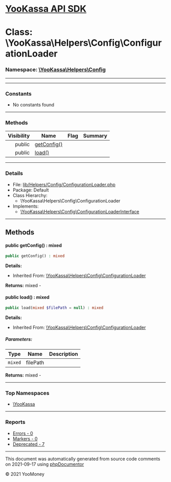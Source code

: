 # [YooKassa API SDK](../home.md)

# Class: \YooKassa\Helpers\Config\ConfigurationLoader
### Namespace: [\YooKassa\Helpers\Config](../namespaces/yookassa-helpers-config.md)
---
---
### Constants
* No constants found
---
### Methods
| Visibility | Name | Flag | Summary |
| ----------:| ---- | ---- | ------- |
| public | [getConfig()](../classes/YooKassa-Helpers-Config-ConfigurationLoader.md#method_getConfig) |  |  |
| public | [load()](../classes/YooKassa-Helpers-Config-ConfigurationLoader.md#method_load) |  |  |
---
### Details
* File: [lib/Helpers/Config/ConfigurationLoader.php](../../lib/Helpers/Config/ConfigurationLoader.php)
* Package: Default
* Class Hierarchy:
  * \YooKassa\Helpers\Config\ConfigurationLoader
* Implements:
  * [\YooKassa\Helpers\Config\ConfigurationLoaderInterface](../classes/YooKassa-Helpers-Config-ConfigurationLoaderInterface.md)

---
## Methods
<a name="method_getConfig" class="anchor"></a>
#### public getConfig() : mixed

```php
public getConfig() : mixed
```

**Details:**
* Inherited From: [\YooKassa\Helpers\Config\ConfigurationLoader](../classes/YooKassa-Helpers-Config-ConfigurationLoader.md)

**Returns:** mixed - 


<a name="method_load" class="anchor"></a>
#### public load() : mixed

```php
public load(mixed $filePath = null) : mixed
```

**Details:**
* Inherited From: [\YooKassa\Helpers\Config\ConfigurationLoader](../classes/YooKassa-Helpers-Config-ConfigurationLoader.md)
##### Parameters:
| Type | Name | Description |
| ---- | ---- | ----------- |
| <code lang="php">mixed</code> | filePath  |  |

**Returns:** mixed - 



---

### Top Namespaces

* [\YooKassa](../namespaces/yookassa.md)

---

### Reports
* [Errors - 0](../reports/errors.md)
* [Markers - 0](../reports/markers.md)
* [Deprecated - 7](../reports/deprecated.md)

---

This document was automatically generated from source code comments on 2021-09-17 using [phpDocumentor](http://www.phpdoc.org/)

&copy; 2021 YooMoney